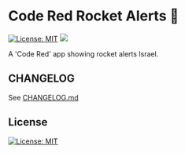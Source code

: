# Code Red Rocket Alerts :rocket:

[![License: MIT](https://img.shields.io/badge/License-MIT-blue.svg)](https://opensource.org/licenses/MIT)
![](https://github.com/ErezNagar/code-red/workflows/Tests/badge.svg)

A 'Code Red' app showing rocket alerts Israel.

## CHANGELOG

See [CHANGELOG.md](https://github.com/ErezNagar/code-red/blob/master/CHANGELOG.md)

## License

[![License: MIT](https://img.shields.io/badge/License-MIT-blue.svg)](https://opensource.org/licenses/MIT)
